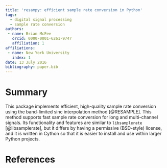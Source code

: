 ```yaml
---
title: 'resampy: efficient sample rate conversion in Python'
tags:
  - digital signal processing
  - sample rate conversion
authors:
 - name: Brian McFee
   orcid: 0000-0001-6261-9747
   affiliation: 1
affiliations:
 - name: New York University
   index: 1
date: 13 July 2016
bibliography: paper.bib
---
```


# Summary

This package implements efficient, high-quality sample rate conversion using the
band-limited sinc interpolation method [@RESAMPLE].
This method supports fast sample rate conversion for long and multi-channel signals.
Its functionality and features are similar to `libsamplerate` [@libsamplerate], but it differs by having a permissive (BSD-style) license, and it is written in Cython so that it is easier to
install and use within larger Python projects.

# References
